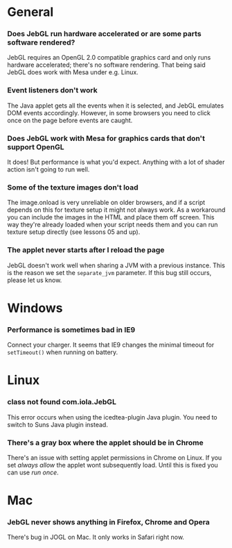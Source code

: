 # General #
### Does JebGL run hardware accelerated or are some parts software rendered? ###
JebGL requires an OpenGL 2.0 compatible graphics card and only runs hardware accelerated; there's no software rendering. That being said JebGL does work with Mesa under e.g. Linux.

### Event listeners don't work ###
The Java applet gets all the events when it is selected, and JebGL emulates DOM events accordingly. However, in some browsers you need to click once on the page before events are caught.

### Does JebGL work with Mesa for graphics cards that don't support OpenGL ###
It does! But performance is what you'd expect. Anything with a lot of shader action isn't going to run well.

### Some of the texture images don't load ###
The image.onload is very unreliable on older browsers, and if a script depends on this for texture setup it might not always work. As a workaround you can include the images in the HTML and place them off screen. This way they're already loaded when your script needs them and you can run texture setup directly (see lessons 05 and up).

### The applet never starts after I reload the page ###
JebGL doesn't work well when sharing a JVM with a previous instance. This is the reason we set the `separate_jvm` parameter. If this bug still occurs, please let us know.

# Windows #
### Performance is sometimes bad in IE9 ###
Connect your charger. It seems that IE9 changes the minimal timeout for `setTimeout()` when running on battery.

# Linux #
### class not found com.iola.JebGL ###
This error occurs when using the icedtea-plugin Java plugin. You need to switch to Suns Java plugin instead.

### There's a gray box where the applet should be in Chrome ###
There's an issue with setting applet permissions in Chrome on Linux. If you set _always allow_ the applet wont subsequently load. Until this is fixed you can use _run once_.

# Mac #
### JebGL never shows anything in Firefox, Chrome and Opera ###
There's bug in JOGL on Mac. It only works in Safari right now.
